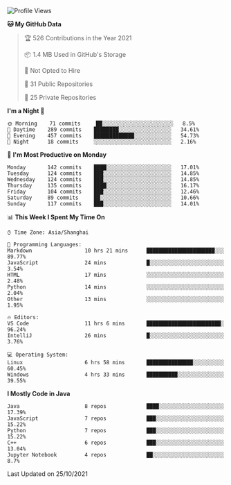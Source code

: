 <!--START_SECTION:waka-->
![Profile Views](http://img.shields.io/badge/Profile%20Views-2-blue)

**🐱 My GitHub Data** 

> 🏆 526 Contributions in the Year 2021
 > 
> 📦 1.4 MB Used in GitHub's Storage 
 > 
> 🚫 Not Opted to Hire
 > 
> 📜 31 Public Repositories 
 > 
> 🔑 25 Private Repositories  
 > 
**I'm a Night 🦉** 

```text
🌞 Morning    71 commits     ██░░░░░░░░░░░░░░░░░░░░░░░   8.5% 
🌆 Daytime    289 commits    ████████░░░░░░░░░░░░░░░░░   34.61% 
🌃 Evening    457 commits    █████████████░░░░░░░░░░░░   54.73% 
🌙 Night      18 commits     ░░░░░░░░░░░░░░░░░░░░░░░░░   2.16%

```
📅 **I'm Most Productive on Monday** 

```text
Monday       142 commits    ████░░░░░░░░░░░░░░░░░░░░░   17.01% 
Tuesday      124 commits    ███░░░░░░░░░░░░░░░░░░░░░░   14.85% 
Wednesday    124 commits    ███░░░░░░░░░░░░░░░░░░░░░░   14.85% 
Thursday     135 commits    ████░░░░░░░░░░░░░░░░░░░░░   16.17% 
Friday       104 commits    ███░░░░░░░░░░░░░░░░░░░░░░   12.46% 
Saturday     89 commits     ██░░░░░░░░░░░░░░░░░░░░░░░   10.66% 
Sunday       117 commits    ███░░░░░░░░░░░░░░░░░░░░░░   14.01%

```


📊 **This Week I Spent My Time On** 

```text
⌚︎ Time Zone: Asia/Shanghai

💬 Programming Languages: 
Markdown                 10 hrs 21 mins      ██████████████████████░░░   89.77% 
JavaScript               24 mins             █░░░░░░░░░░░░░░░░░░░░░░░░   3.54% 
HTML                     17 mins             ░░░░░░░░░░░░░░░░░░░░░░░░░   2.48% 
Python                   14 mins             ░░░░░░░░░░░░░░░░░░░░░░░░░   2.04% 
Other                    13 mins             ░░░░░░░░░░░░░░░░░░░░░░░░░   1.95%

🔥 Editors: 
VS Code                  11 hrs 6 mins       ████████████████████████░   96.24% 
IntelliJ                 26 mins             █░░░░░░░░░░░░░░░░░░░░░░░░   3.76%

💻 Operating System: 
Linux                    6 hrs 58 mins       ███████████████░░░░░░░░░░   60.45% 
Windows                  4 hrs 33 mins       ██████████░░░░░░░░░░░░░░░   39.55%

```

**I Mostly Code in Java** 

```text
Java                     8 repos             ████░░░░░░░░░░░░░░░░░░░░░   17.39% 
JavaScript               7 repos             ███░░░░░░░░░░░░░░░░░░░░░░   15.22% 
Python                   7 repos             ███░░░░░░░░░░░░░░░░░░░░░░   15.22% 
C++                      6 repos             ███░░░░░░░░░░░░░░░░░░░░░░   13.04% 
Jupyter Notebook         4 repos             ██░░░░░░░░░░░░░░░░░░░░░░░   8.7%

```



 Last Updated on 25/10/2021
<!--END_SECTION:waka-->　　
